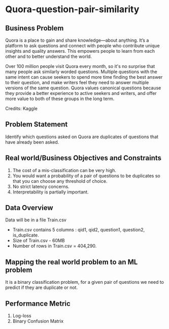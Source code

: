 <h1>Quora-question-pair-similarity</h1>
<h2> Business Problem</h2>
<p>
Quora is a place to gain and share knowledge—about anything. It’s a platform to ask questions and connect with people who contribute unique insights and quality answers. This empowers people to learn from each other and to better understand the world.</p>
<p>Over 100 million people visit Quora every month, so it's no surprise that many people ask similarly worded questions. Multiple questions with the same intent can cause seekers to spend more time finding the best answer to their question, and make writers feel they need to answer multiple versions of the same question. Quora values canonical questions because they provide a better experience to active seekers and writers, and offer more value to both of these groups in the long term.</p>
<P>Credits: Kaggle</p>
<h2>Problem Statement</h2>
Identify which questions asked on Quora are duplicates of questions that have already been asked.
<h2>Real world/Business Objectives and Constraints</h2>
<ol>
<li>The cost of a mis-classification can be very high.</li>
<li>You would want a probability of a pair of questions to be duplicates so that you can choose any threshold of choice.</li>
<li>No strict latency concerns.</li>
<li>Interpretability is partially important.</li>
  </ol>
<h2>Data Overview</h2>
Data will be in a file Train.csv
<ul>
<li>Train.csv contains 5 columns : qid1, qid2, question1, question2, is_duplicate. </li>
<li>Size of Train.csv - 60MB</li>
<li>Number of rows in Train.csv = 404,290. </li>
  </ul>
<h2>Mapping the real world problem to an ML problem</h2>
It is a binary classification problem, for a given pair of questions we need to predict if they are duplicate or not.
<h2> Performance Metric</h2>
<ol>
  <li>Log-loss </li>
  <li>Binary Confusion Matrix</li>
  </ol>
